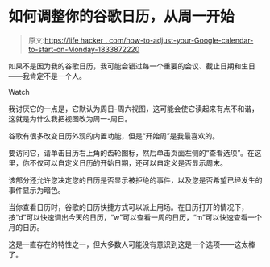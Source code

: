 # 如何调整你的谷歌日历，从周一开始

> 原文:[https://life hacker . com/how-to-adjust-your-Google-calendar-to-start-on-Monday-1833872220](https://lifehacker.com/how-to-adjust-your-google-calendar-to-start-on-monday-1833872220)

如果不是因为我的谷歌日历，我可能会错过每一个重要的会议、截止日期和生日——我肯定不是一个人。

Watch

我讨厌它的一点是，它默认为周日-周六视图，这可能会使它读起来有点不和谐，这就是为什么我把视图改为周一-周日。

谷歌有很多改变日历外观的内置功能，但是“开始周”是我最喜欢的。

要访问它，请单击日历右上角的齿轮图标，然后单击页面左侧的“查看选项”。在这里，你不仅可以自定义日历的开始日期，还可以自定义是否显示周末。

该部分还允许您决定您的日历是否显示被拒绝的事件，以及您是否希望已经发生的事件显示为暗色。

当你查看日历时，谷歌的日历快捷方式可以派上用场。在日历打开的情况下，按“d”可以快速调出今天的日历，“w”可以查看一周的日历，“m”可以快速查看一个月的日历。

这是一直存在的特性之一，但大多数人可能没有意识到这是一个选项——这太棒了。